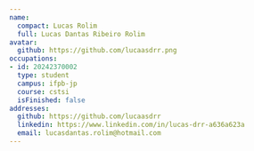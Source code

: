 ```yaml
---
name:
  compact: Lucas Rolim
  full: Lucas Dantas Ribeiro Rolim
avatar: 
  github: https://github.com/lucaasdrr.png
occupations:
- id: 20242370002
  type: student
  campus: ifpb-jp
  course: cstsi
  isFinished: false
addresses:
  github: https://github.com/lucaasdrr
  linkedin: https://www.linkedin.com/in/lucas-drr-a636a623a
  email: lucasdantas.rolim@hotmail.com
---
```

